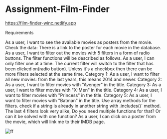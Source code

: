 # Assignment-Film-Finder 
https://film-finder-winc.netlify.app

Requirements

As a user, I want to see the available movies as posters from the movie.
Check the data: There is a link to the poster for each movie in the database.
As a user, I want to filter out the movies with 5 filters in a form of radio buttons. The filter functions will be described as follows.
As a user, I can only filter one at a time.
The current filter will switch to the filter that has been clicked on(radio button). Unless it's a checkbox then there can be more filters selected at the same time.
Category 1: As a user, I want to filter all new movies: from the last years, this means 2014 and newer.
Category 2: As a user, I want to filter movies with "Avenger" in the title.
Category 3: As a user, I want to filter movies with "X-Men" in the title.
Category 4: As a user, I want to filter movies with "Princess" in the title.
Category 5: As a user, I want to filter movies with "Batman" in the title.
Use array methods for the filters.
check if a string is already in another string with .includes()` method.
The last 4 filters look very alike, Do you need multiple functions for that? Or can it be solved with one function?
As a user, I can click on a poster from the movie, which will link me to their IMDB page.

![ff](https://user-images.githubusercontent.com/102415578/223091171-ccd555d3-caf2-424b-836e-f90147c1f26e.png)


